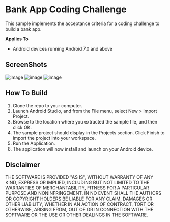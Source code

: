 # Bank App Coding Challenge

This sample implements the acceptance criteria for a coding challenge to build a bank app.

**Applies To**
* Android devices running Android 7.0 and above

## ScreenShots ##

![image](https://github.com/JeffinWithYa/MLCodingChallenge/blob/master/readme_screenshots/splashscreen.png)
![image](https://github.com/JeffinWithYa/MLCodingChallenge/blob/master/readme_screenshots/AccountsScreen.png)
![image](https://github.com/JeffinWithYa/MLCodingChallenge/blob/master/readme_screenshots/transactionScreen.png)

## How To Build ##

1. Clone the repo to your computer.
2. Launch Android Studio, and from the File menu, select New > Import Project.
3. Browse to the location where you extracted the sample file, and then click OK.
4. The sample project should display in the Projects section. Click Finish to import the project into your workspace.
5. Run the Application.
6. The application will now install and launch on your Android device.

## Disclaimer ##

THE SOFTWARE IS PROVIDED "AS IS", WITHOUT WARRANTY OF ANY KIND, EXPRESS OR IMPLIED, INCLUDING BUT NOT LIMITED TO THE WARRANTIES OF MERCHANTABILITY, FITNESS FOR A PARTICULAR PURPOSE AND NONINFRINGEMENT. IN NO EVENT SHALL THE AUTHORS OR COPYRIGHT HOLDERS BE LIABLE FOR ANY CLAIM, DAMAGES OR OTHER LIABILITY, WHETHER IN AN ACTION OF CONTRACT, TORT OR OTHERWISE, ARISING FROM, OUT OF OR IN CONNECTION WITH THE SOFTWARE OR THE USE OR OTHER DEALINGS IN THE SOFTWARE.
